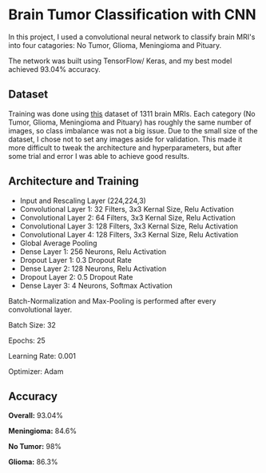 # **Brain Tumor Classification with CNN**

In this project, I used a convolutional neural network to classify brain MRI's into four catagories: No Tumor, Glioma, Meningioma and Pituary. 

The network was built using TensorFlow/ Keras, and my best model achieved 93.04% accuracy.

## Dataset

Training was done using [this](https://www.kaggle.com/datasets/masoudnickparvar/brain-tumor-mri-dataset) dataset of 1311 brain MRIs. Each category (No Tumor, Glioma, Meningioma and Pituary) has roughly the same number of images, so class imbalance was not a big issue. 
Due to the small size of the dataset, I chose not to set any images aside for validation. This made it more difficult to tweak the architecture and hyperparameters, but after some trial and error I was able to achieve good results.

## Architecture and Training

* Input and Rescaling Layer (224,224,3)
* Convolutional Layer 1: 32 Filters, 3x3 Kernal Size, Relu Activation
* Convolutional Layer 2: 64 Filters, 3x3 Kernal Size, Relu Activation
* Convolutional Layer 3: 128 Filters, 3x3 Kernal Size, Relu Activation
* Convolutional Layer 4: 128 Filters, 3x3 Kernal Size, Relu Activation
* Global Average Pooling
* Dense Layer 1: 256 Neurons, Relu Activation
* Dropout Layer 1: 0.3 Dropout Rate
* Dense Layer 2: 128 Neurons, Relu Activation
* Dropout Layer 2: 0.5 Dropout Rate
* Dense Layer 3: 4 Neurons, Softmax Activation

Batch-Normalization and Max-Pooling is performed after every convolutional layer.

Batch Size: 32

Epochs: 25

Learning Rate: 0.001

Optimizer: Adam

## Accuracy

**Overall:** 93.04%

**Meningioma:** 84.6%

**No Tumor:** 98%

**Glioma:** 86.3%



